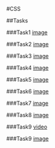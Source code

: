 #CSS

##Tasks

###Task1
[image](<img width="314" height="229" alt="Image" src="https://github.com/user-attachments/assets/7f693f98-2a1a-4642-abba-2b3a458c5496" />)


###Task2
[image](<img width="487" height="385" alt="Image" src="https://github.com/user-attachments/assets/52f9ef52-bdbb-4ba3-93d0-8d875ab3e0d8" />)


###Task3
[image](<img width="1527" height="347" alt="Image" src="https://github.com/user-attachments/assets/6cc24f57-d558-4420-8b12-e7ce35ba7c6c" />)


###Task4
[image](<img width="701" height="921" alt="Image" src="https://github.com/user-attachments/assets/ae7366e7-5e32-45ae-aa9e-409902375962" />)


###Task5
[image](<img width="631" height="893" alt="Image" src="https://github.com/user-attachments/assets/eee66188-c93f-43a0-afa2-9f229ea04fc7" />)


###Task6
[image](<img width="1918" height="553" alt="Image" src="https://github.com/user-attachments/assets/1da6b997-39c1-492c-85e5-4691d0e1a074" />)


###Task7
[image](<img width="1906" height="941" alt="Image" src="https://github.com/user-attachments/assets/b28da179-53e9-43e0-8b84-df5e6b716416" />)


###Task8
[image](<img width="1318" height="627" alt="Image" src="https://github.com/user-attachments/assets/31526c87-1754-4d3f-957f-b20ff3682937" />)


###Task9
[video](https://github.com/user-attachments/assets/ba3d75f9-deae-4904-80db-20ab3b160611)


###Task9
[image](<img width="522" height="329" alt="Image" src="https://github.com/user-attachments/assets/e84caa5b-d7e5-401d-a172-081c634c0a0f" />)